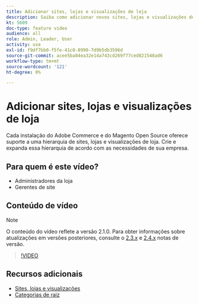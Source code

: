 ```yaml
---
title: Adicionar sites, lojas e visualizações de loja
description: Saiba como adicionar novos sites, lojas e visualizações de acordo com as necessidades de sua empresa.
kt: 5609
doc-type: feature video
audience: all
role: Admin, Leader, User
activity: use
exl-id: f9df7bb0-f5fe-41c0-8990-7d9b5db3596d
source-git-commit: acee5ba84ea32e14a743cd269f77ced821548ad6
workflow-type: tm+mt
source-wordcount: '121'
ht-degree: 0%

---
```


# Adicionar sites, lojas e visualizações de loja

Cada instalação do Adobe Commerce e do Magento Open Source oferece suporte a uma hierarquia de sites, lojas e visualizações de loja. Crie e expanda essa hierarquia de acordo com as necessidades de sua empresa.

## Para quem é este vídeo?

- Administradores da loja
- Gerentes de site

## Conteúdo de vídeo

>[!NOTE]
>
>O conteúdo do vídeo reflete a versão 2.1.0. Para obter informações sobre atualizações em versões posteriores, consulte o [2.3.x](https://devdocs.magento.com/guides/v2.3/release-notes/bk-release-notes.html) e [2.4.x](https://devdocs.magento.com/guides/v2.4/release-notes/bk-release-notes.html) notas de versão.

>[!VIDEO](https://video.tv.adobe.com/v/35787?quality=12&learn=on)

## Recursos adicionais

- [Sites, lojas e visualizações](https://docs.magento.com/user-guide/stores/websites-stores-views.html)
- [Categorias de raiz](https://docs.magento.com/user-guide/catalog/category-root.html)
